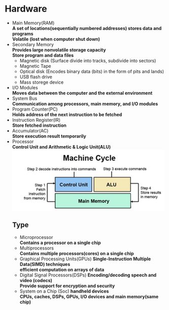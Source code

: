 # Hardware
- Main Memory(RAM)  
  **A set of locations(sequentially numbered addresses) stores data and programs**  
  **Volatile (lost  when computer shut down)**
- Secondary Memory  
  **Provides large nonvolatile storage capacity**  
  **Store program and data files**
  - Magnetic disk (Surface divide into tracks, subdivide into sectors)
  - Magnetic Tape
  - Optical disk (Encodes binary data (bits) in the form of pits and lands)
  - USB flash drive
  - Mass storege device
- I/O Modules  
  **Moves data between the computer and the external environment**
- System Bus  
  **Communication among processors, main memory, and I/O modules**
- Program Counter(PC)  
  **Holds address of the next instruction to be fetched**
- Instruction Register(IR)  
  **Store fetched instruction**
- Accumulator(AC)  
  **Store execution result temporarily**
- Processor  
  **Control Unit and Arithmetic & Logic Unit(ALU)**  
  ![Machine Cycle](Image/machine_cycle.png)
  ## Type
  - Microprocessor  
  **Contains a processor on a single chip**
  - Multiprocessors  
  **Contains multiple processors(cores) on a single chip**
  - Graphical Processing Units(GPUs)
  **Single-Instruction Multiple Data(SIMD) techniques**  
  **efficient computation on arrays of data**
  - Digital Signal Processors(DSPs)
  **Encoding/decoding speech and video (codecs)**  
  **Provide support for encryption and security**
  - System on a Chip (Soc)
  **handheld devices**  
  **CPUs, caches, DSPs, GPUs, I/O devices and main memory(same chip)**
